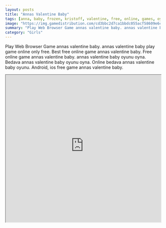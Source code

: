 ```yaml
---
layout: posts
title: "Annas Valentine Baby"
tags: [anna, baby, frozen, kristoff, valentine, free, online, games, oyna, game, free, games, play, play, games]
image: "https://img.gamedistribution.com/cd3bbc2d7ca1bbdc055acf58609e6c24.jpg"
summary: "Play Web Browser Game annas valentine baby. annas valentine baby play game online only free. Best free online game annas valentine baby. Free online game annas valentine baby. annas valentine baby oyunu oyna. Bedava annas valentine baby oyunu oyna. Online bedava annas valentine baby oyunu. Android, ios free game annas valentine baby."
category: "Girls"
---
```


Play Web Browser Game annas valentine baby. annas valentine baby play game online only free. Best free online game annas valentine baby. Free online game annas valentine baby. annas valentine baby oyunu oyna. Bedava annas valentine baby oyunu oyna. Online bedava annas valentine baby oyunu. Android, ios free game annas valentine baby.

<iframe width="100%" height="480px;" src="https://flash.gamedistribution.com?game=cd3bbc2d7ca1bbdc055acf58609e6c24"></iframe>